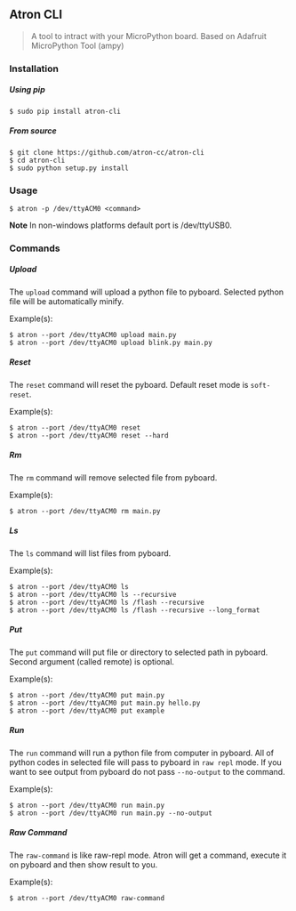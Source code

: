 ## Atron CLI

> A tool to intract with your MicroPython board.
> Based on Adafruit MicroPython Tool (ampy)

### Installation

##### Using pip

```
$ sudo pip install atron-cli
```

##### From source

```
$ git clone https://github.com/atron-cc/atron-cli
$ cd atron-cli
$ sudo python setup.py install
```

### Usage

```
$ atron -p /dev/ttyACM0 <command>
```

**Note** In non-windows platforms default port is /dev/ttyUSB0.

### Commands

##### Upload

The `upload` command will upload a python file to pyboard. Selected python file will be automatically minify.

Example(s):

```
$ atron --port /dev/ttyACM0 upload main.py
$ atron --port /dev/ttyACM0 upload blink.py main.py
```

##### Reset

The `reset` command will reset the pyboard. Default reset mode is `soft-reset`.

Example(s):

```
$ atron --port /dev/ttyACM0 reset
$ atron --port /dev/ttyACM0 reset --hard
```

##### Rm

The `rm` command will remove selected file from pyboard.

Example(s):

```
$ atron --port /dev/ttyACM0 rm main.py
```

##### Ls

The `ls` command will list files from pyboard.

Example(s):

```
$ atron --port /dev/ttyACM0 ls
$ atron --port /dev/ttyACM0 ls --recursive
$ atron --port /dev/ttyACM0 ls /flash --recursive
$ atron --port /dev/ttyACM0 ls /flash --recursive --long_format
```

##### Put

The `put` command will put file or directory to selected path in pyboard.
Second argument (called remote) is optional.

Example(s):

```
$ atron --port /dev/ttyACM0 put main.py
$ atron --port /dev/ttyACM0 put main.py hello.py
$ atron --port /dev/ttyACM0 put example
```

##### Run

The `run` command will run a python file from computer in pyboard. All of python codes in selected file will pass to pyboard in `raw repl` mode. If you want to see output from pyboard do not pass `--no-output` to the command.

Example(s):

```
$ atron --port /dev/ttyACM0 run main.py
$ atron --port /dev/ttyACM0 run main.py --no-output
```

##### Raw Command

The `raw-command` is like raw-repl mode. Atron will get a command, execute it on pyboard and then show result to you.

Example(s):

```
$ atron --port /dev/ttyACM0 raw-command
```